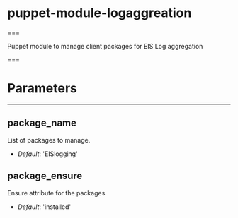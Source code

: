 # puppet-module-logaggreation
===

Puppet module to manage client packages for EIS Log aggregation

===

# Parameters
------------

package_name
------------
List of packages to manage.

- *Default*: 'EISlogging'

package_ensure
--------------
Ensure attribute for the packages.

- *Default*: 'installed'
